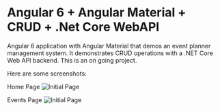 # Angular 6 + Angular Material + CRUD + .Net Core WebAPI
Angular 6 application with Angular Material that demos an event planner management system. It demonstrates CRUD operations with a .NET Core Web API backend. This is an on going project.

Here are  some screenshots:

Home Page
![Initial Page](https://andarito.blob.core.windows.net/github/gihub/AngularCRUD/MainPage.JPG)

Events Page
![Initial Page](https://andarito.blob.core.windows.net/github/gihub/AngularCRUD/EventsPage.JPG)
